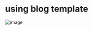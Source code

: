 # using blog template
![image](https://github.com/mmogers/python_study_77/assets/86738043/d9c8e2ed-a739-4e1d-bc21-6d36a70a902f)
